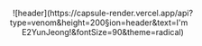 <p align = "center">
![header](https://capsule-render.vercel.app/api?type=venom&height=200&section=header&text=I'm E2YunJeong!&fontSize=90&theme=radical)
</p>
<br>
